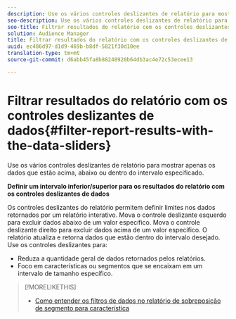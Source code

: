 ```yaml
---
description: Use os vários controles deslizantes de relatório para mostrar apenas os dados que estão acima, abaixo ou dentro do intervalo especificado.
seo-description: Use os vários controles deslizantes de relatório para mostrar apenas os dados que estão acima, abaixo ou dentro do intervalo especificado.
seo-title: Filtrar resultados do relatório com os controles deslizantes de dados
solution: Audience Manager
title: Filtrar resultados do relatório com os controles deslizantes de dados
uuid: ec486d97-d1d9-469b-b8df-5821f30d10ee
translation-type: tm+mt
source-git-commit: d6abb45fa8b88248920b64db3ac4e72c53ecee13

---
```



# Filtrar resultados do relatório com os controles deslizantes de dados{#filter-report-results-with-the-data-sliders}

Use os vários controles deslizantes de relatório para mostrar apenas os dados que estão acima, abaixo ou dentro do intervalo especificado.

<!-- 

c_reach_slider.xml

 -->

**Definir um intervalo inferior/superior para os resultados do relatório com os controles deslizantes de dados**

Os controles deslizantes do relatório permitem definir limites nos dados retornados por um relatório interativo. Mova o controle deslizante esquerdo para excluir dados abaixo de um valor específico. Mova o controle deslizante direito para excluir dados acima de um valor específico. O relatório atualiza e retorna dados que estão dentro do intervalo desejado. Use os controles deslizantes para:

* Reduza a quantidade geral de dados retornados pelos relatórios.
* Foco em características ou segmentos que se encaixam em um intervalo de tamanho específico.

>[!MORELIKETHIS]
>
>* [Como entender os filtros de dados no relatório de sobreposição de segmento para característica](../../reporting/dynamic-reports/segment-trait-overlap-report.md#data-filters-s2t-report)

